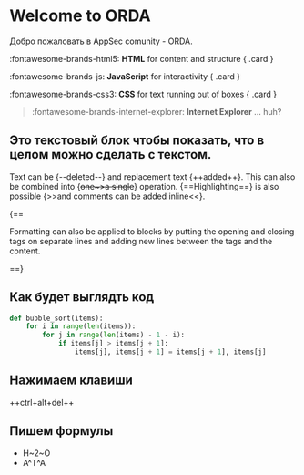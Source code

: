 # Welcome to ORDA

Добро пожаловать в AppSec comunity - ORDA.

<div class="grid" markdown>

:fontawesome-brands-html5: __HTML__ for content and structure
{ .card }

:fontawesome-brands-js: __JavaScript__ for interactivity
{ .card }

:fontawesome-brands-css3: __CSS__ for text running out of boxes
{ .card }

> :fontawesome-brands-internet-explorer: __Internet Explorer__ ... huh?

</div>

## Это текстовый блок чтобы показать, что в целом можно сделать с текстом.

Text can be {--deleted--} and replacement text {++added++}. This can also be
combined into {~~one~>a single~~} operation. {==Highlighting==} is also
possible {>>and comments can be added inline<<}.

{==

Formatting can also be applied to blocks by putting the opening and closing
tags on separate lines and adding new lines between the tags and the content.

==}

## Как будет выглядть код

``` py title="bubble_sort.py"
def bubble_sort(items):
    for i in range(len(items)):
        for j in range(len(items) - 1 - i):
            if items[j] > items[j + 1]:
                items[j], items[j + 1] = items[j + 1], items[j]
```
## Нажимаем клавиши

++ctrl+alt+del++

## Пишем формулы

- H~2~O
- A^T^A

[^1]:
    А вот тут мы тестируем FootNotes. Можно их к примеру оставлять в постах где есть *